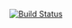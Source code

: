 [![Build Status](https://travis-ci.org/FCO/JSON-Stream.svg?branch=master)](https://travis-ci.org/FCO/JSON-Stream)



